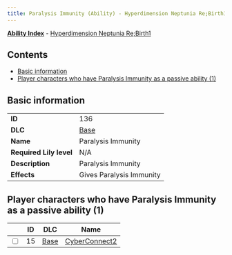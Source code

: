```yaml
---
title: Paralysis Immunity (Ability) - Hyperdimension Neptunia Re;Birth1
---
```


[**Ability Index**](/neptunia/rb1/ability/index.html) - [Hyperdimension Neptunia Re;Birth1](/neptunia/rb1)

## Contents

- [Basic information](#basic-information)
- [Player characters who have Paralysis Immunity as a passive ability (1)](#player-characters-who-have-paralysis-immunity-as-a-passive-ability-1)

## Basic information

|   |   |
| -- | -- |
| **ID** | 136 |
| **DLC** | [Base](/neptunia/rb1/dlc/1-base.html) |
| **Name** | Paralysis Immunity |
| **Required Lily level** | N/A |
| **Description** | Paralysis Immunity |
| **Effects** | Gives Paralysis Immunity |


## Player characters who have Paralysis Immunity as a passive ability (1)

|    | ID | DLC | Name |
| -- | -- | --- | ---- |
| <input type="checkbox" id="rb1-player-1-15" class="trackbox" /> | 15 | [Base](/neptunia/rb1/dlc/1-base.html) | [CyberConnect2](/neptunia/rb1/player/1-15-cyberconnect2.html) |
